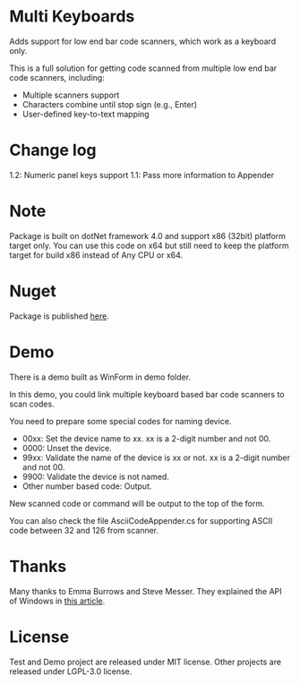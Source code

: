 # Multi Keyboards
Adds support for low end bar code scanners, which work as a keyboard only.

This is a full solution for getting code scanned from multiple low end bar code scanners, including:
* Multiple scanners support
* Characters combine until stop sign (e.g., Enter)
* User-defined key-to-text mapping

# Change log
1.2: Numeric panel keys support
1.1: Pass more information to Appender

# Note
Package is built on dotNet framework 4.0 and support x86 (32bit) platform target only. You can use this code on x64 but still need to keep the platform target for build x86 instead of Any CPU or x64.

# Nuget
Package is published [here](https://www.nuget.org/packages/SecretNest.MultiKeyboards).

# Demo
There is a demo built as WinForm in demo folder.

In this demo, you could link multiple keyboard based bar code scanners to scan codes.

You need to prepare some special codes for naming device.
* 00xx: Set the device name to xx. xx is a 2-digit number and not 00.
* 0000: Unset the device.
* 99xx: Validate the name of the device is xx or not. xx is a 2-digit number and not 00.
* 9900: Validate the device is not named.
* Other number based code: Output.

New scanned code or command will be output to the top of the form.

You can also check the file AsciiCodeAppender.cs for supporting ASCII code between 32 and 126 from scanner.

# Thanks
Many thanks to Emma Burrows and Steve Messer. They explained the API of Windows in [this article](https://www.codeproject.com/Articles/17123/Using-Raw-Input-from-C-to-handle-multiple-keyboard).

# License
Test and Demo project are released under MIT license.
Other projects are released under LGPL-3.0 license.
